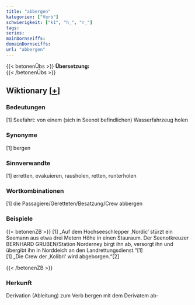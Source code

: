 ```yaml
---
title: "abbergen"
kategorien: ["Verb"]
schwierigkeit: ["k1", "h_", "r_"]
tags:
series:
mainDornseiffs:
domainDornseiffs:
url: "abbergen"
---
```


{{< betonenÜbs >}}
**Übersetzung:**  
{{< /betonenÜbs >}}

## Wiktionary [[+](https://de.wiktionary.org/wiki/abbergen)]

### Bedeutungen
[1] Seefahrt: von einem (sich in Seenot befindlichen) Wasserfahrzeug holen  

### Synonyme
[1] bergen  

### Sinnverwandte
[1] erretten, evakuieren, rausholen, retten, runterholen  

### Wortkombinationen
[1] die Passagiere/Geretteten/Besatzung/Crew abbergen  

### Beispiele
{{< betonenZB >}}
[1] „Auf dem Hochseeschlepper ‚Nordic‘ stürzt ein Seemann aus etwa drei Metern Höhe in einen Stauraum. Der Seenotkreuzer BERNHARD GRUBEN/Station Norderney birgt ihn ab, versorgt ihn und übergibt ihn in Norddeich an den Landrettungsdienst.“[1]  
[1] „Die Crew der ‚Kolibri‘ wird abgeborgen.“[2]  

{{< /betonenZB >}}
### Herkunft
Derivation (Ableitung) zum Verb bergen mit dem Derivatem ab-  



